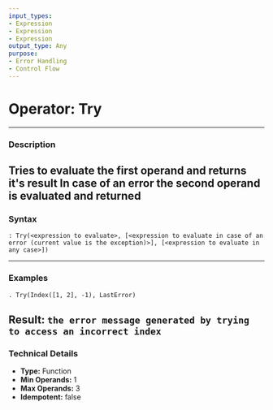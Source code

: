 ```yaml
---
input_types:
- Expression
- Expression
- Expression
output_type: Any
purpose:
- Error Handling
- Control Flow
---
```

# Operator: Try
---
### **Description**
Tries to evaluate the first operand and returns it's result
In case of an error the second operand is evaluated and returned
---
### **Syntax**
```
: Try(<expression to evaluate>, [<expression to evaluate in case of an error (current value is the exception)>], [<expression to evaluate in any case>])
```
---
### **Examples**
```
. Try(Index([1, 2], -1), LastError)
```
**Result:** `the error message generated by trying to access an incorrect index`
---
### **Technical Details**
- **Type:** Function
- **Min Operands:** 1
- **Max Operands:** 3
- **Idempotent:** false